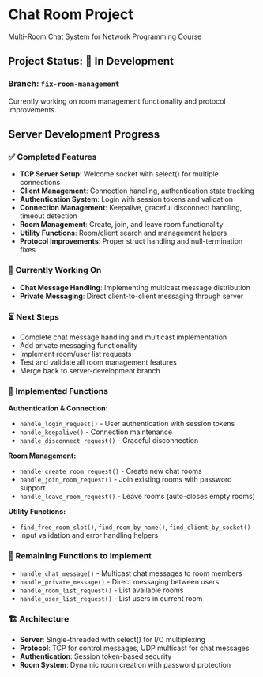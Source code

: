 # Chat Room Project
Multi-Room Chat System for Network Programming Course

## Project Status: 🚧 In Development

### Branch: `fix-room-management`
Currently working on room management functionality and protocol improvements.

## Server Development Progress

### ✅ Completed Features
- **TCP Server Setup**: Welcome socket with select() for multiple connections
- **Client Management**: Connection handling, authentication state tracking  
- **Authentication System**: Login with session tokens and validation
- **Connection Management**: Keepalive, graceful disconnect handling, timeout detection
- **Room Management**: Create, join, and leave room functionality
- **Utility Functions**: Room/client search and management helpers
- **Protocol Improvements**: Proper struct handling and null-termination fixes

### 🔄 Currently Working On
- **Chat Message Handling**: Implementing multicast message distribution
- **Private Messaging**: Direct client-to-client messaging through server

### ⏳ Next Steps
- Complete chat message handling and multicast implementation
- Add private messaging functionality  
- Implement room/user list requests
- Test and validate all room management features
- Merge back to server-development branch

### 🔧 Implemented Functions
**Authentication & Connection:**
- `handle_login_request()` - User authentication with session tokens
- `handle_keepalive()` - Connection maintenance
- `handle_disconnect_request()` - Graceful disconnection

**Room Management:**
- `handle_create_room_request()` - Create new chat rooms
- `handle_join_room_request()` - Join existing rooms with password support
- `handle_leave_room_request()` - Leave rooms (auto-closes empty rooms)

**Utility Functions:**
- `find_free_room_slot()`, `find_room_by_name()`, `find_client_by_socket()`
- Input validation and error handling helpers

### 🎯 Remaining Functions to Implement
- `handle_chat_message()` - Multicast chat messages to room members
- `handle_private_message()` - Direct messaging between users
- `handle_room_list_request()` - List available rooms
- `handle_user_list_request()` - List users in current room

### 🏗️ Architecture
- **Server**: Single-threaded with select() for I/O multiplexing
- **Protocol**: TCP for control messages, UDP multicast for chat messages
- **Authentication**: Session token-based security
- **Room System**: Dynamic room creation with password protection